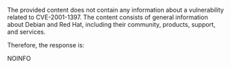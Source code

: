 The provided content does not contain any information about a vulnerability related to CVE-2001-1397. The content consists of general information about Debian and Red Hat, including their community, products, support, and services.

Therefore, the response is:

NOINFO